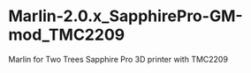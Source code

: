 # Marlin-2.0.x_SapphirePro-GM-mod_TMC2209
  Marlin for Two Trees Sapphire Pro 3D printer with TMC2209
